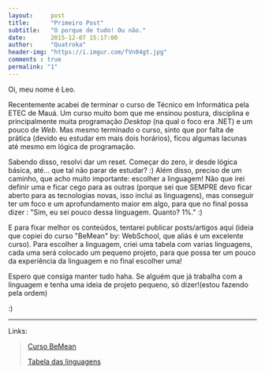 ```yaml
---
layout:     post
title:      "Primeiro Post"
subtitle:   "O porque de tudo! Ou não."
date:       2015-12-07 15:17:00
author:     "Quatroka"
header-img: "https://i.imgur.com/fVn04gt.jpg"
comments : true
permalink: "1"
---
```


Oi, meu nome é Leo.

Recentemente acabei de terminar o curso de  Técnico em Informática pela ETEC de
 Mauá. Um curso muito bom que me ensinou postura, disciplina e principalmente
 muita programação *Desktop* (na qual o foco era .NET) e um pouco de *Web*.
 Mas mesmo terminado o curso, sinto que por falta de prática (devido eu estudar
 em mais dois horários), ficou algumas lacunas até mesmo em lógica de
 programação.


Sabendo disso, resolvi dar um reset. Começar do zero, ir desde lógica básica, até...
 que tal não parar de estudar? :) Além disso, preciso de um caminho, que acho
 muito importante: escolher a linguagem! Não que irei definir uma e ficar
 cego para as outras (porque sei que SEMPRE devo ficar aberto para as tecnologias
 novas, isso inclui as linguagens), mas conseguir ter um foco e um
 aprofundamento maior em algo, para que no final possa dizer : "Sim, eu sei
 pouco dessa linguagem. Quanto? 1%." :)

E para fixar melhor os conteúdos, tentarei publicar posts/artigos aqui (ideia
 que copiei do curso "BeMean" by: WebSchool, que aliás é um excelente curso).
 Para escolher a linguagem, criei uma tabela com varias linguagens, cada uma será
 colocado um pequeno projeto, para que possa ter um pouco da experiência da
 linguagem e no final escolher uma!

Espero que consiga manter tudo haha. Se alguém que já trabalha com a linguagem
e tenha uma ideia de projeto pequeno, só dizer!(estou fazendo pela ordem) 


:)	

---
Links:

> [Curso BeMean](https://dagora.net/be-mean/)
>
> [Tabela das linguagens](https://docs.google.com/spreadsheets/d/1yrjrMfAi7i7sAvplo_Zc46JkpHQm8XvnEivJkQQ0fMw/edit#gid=0)
